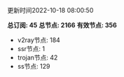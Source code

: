 更新时间2022-10-18 08:00:50

**总订阅: 45**
**总节点: 2166**
**有效节点: 356**
- v2ray节点: 184
- ssr节点: 1
- trojan节点: 42
- ss节点: 129
